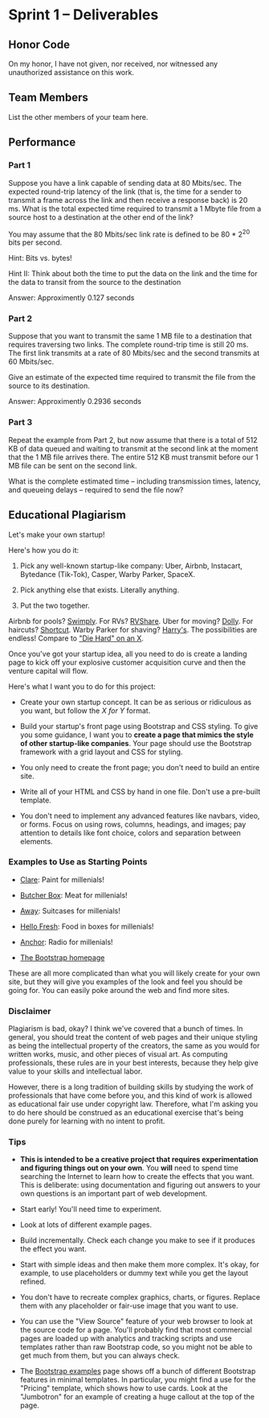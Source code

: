 # Sprint 1 &ndash; Deliverables

## Honor Code

On my honor, I have not given, nor received, nor witnessed any unauthorized assistance on this work.

## Team Members

List the other members of your team here.

## Performance

### Part 1

Suppose you have a link capable of sending data at 80 Mbits/sec. The expected round-trip latency of the link (that is, the time for a sender to transmit a frame across the link and then receive a response back) is 20 ms. What is the total expected time required to transmit a 1 Mbyte file from a source host to a destination at the other end of the link?

You may assume that the 80 Mbits/sec link rate is defined to be 80 * 2<sup>20</sup> bits per second.

Hint: Bits vs. bytes!

Hint II: Think about both the time to put the data on the link and the time
for the data to transit from the source to the destination

Answer: Approximently 0.127 seconds

### Part 2

Suppose that you want to transmit the same 1 MB file to a destination that requires traversing two links. The complete round-trip time is still 20 ms. The first link transmits at a rate of 80 Mbits/sec and the second transmits at 60 Mbits/sec.

Give an estimate of the expected time required to transmit the file from the source to its destination.

Answer: Approximently 0.2936 seconds

### Part 3

Repeat the example from Part 2, but now assume that there is a total of 512 KB of data queued and waiting to transmit at the second link at the moment that the 1 MB file arrives there. The entire 512 KB must transmit before our 1 MB file can be sent on the second link.

What is the complete estimated time &ndash; including transmission times, latency, and queueing delays &ndash; required to send the file now?

## Educational Plagiarism

Let's make your own startup!

Here's how you do it:

1. Pick any well-known startup-like company: Uber, Airbnb, Instacart, Bytedance (Tik-Tok), Casper, Warby Parker, SpaceX.

2. Pick anything else that exists. Literally anything.

3. Put the two together.

Airbnb for pools? [Swimply](https://swimply.com/). For RVs? [RVShare](https://rvshare.com/rv/airbnb-for-rvs). Uber for moving? [Dolly](https://dolly.com/uber-for-moving/). For haircuts? [Shortcut](https://www.getshortcut.co/). Warby Parker for shaving? [Harry's](https://www.harrys.com/en/us). The possibilities are endless! Compare to ["Die Hard" on an X](https://tvtropes.org/pmwiki/pmwiki.php/Main/DieHardOnAnX).

Once you've got your startup idea, all you need to do is create a landing page to kick off your explosive customer acquisition curve and then the venture capital will flow.

Here's what I want you to do for this project:

- Create your own startup concept. It can be as serious or ridiculous as you want, but follow the *X for Y* format.

- Build your startup's front page using Bootstrap and CSS styling. To give you some guidance, I want you to **create a page that mimics the style of other startup-like companies**. Your page should use the Bootstrap framework with a grid layout and CSS for styling.

- You only need to create the front page; you don't need to build an entire site.

- Write all of your HTML and CSS by hand in one file. Don't use a pre-built template.

- You don't need to implement any advanced features like navbars, video, or forms. Focus on using rows, columns, headings, and images; pay attention to details like font choice, colors and separation between elements.

### Examples to Use as Starting Points

- [Clare](https://www.clare.com/): Paint for millenials!

- [Butcher Box](https://www.butcherbox.com/): Meat for millenials!

- [Away](https://www.awaytravel.com/): Suitcases for millenials!

- [Hello Fresh](https://www.hellofresh.com/): Food in boxes for millenials!

- [Anchor](https://anchor.fm/): Radio for millenials!

- [The Bootstrap homepage](https://getbootstrap.com/)

These are all more complicated than what you will likely create for your own site, but they will give you examples of the look and feel you should be going for. You can easily poke around the web and find more sites.

### Disclaimer

Plagiarism is bad, okay? I think we've covered that a bunch of times. In general, you should treat the content of web pages and their unique styling as being the intellectual property of the creators, the same as you would for written works, music, and other pieces of visual art. As computing professionals, these rules are in your best interests, because they help give value to your skills and intellectual labor.

However, there is a long tradition of building skills by studying the work of professionals that have come before you, and this kind of work is allowed as educational fair use under copyright law. Therefore, what I'm asking you to do here should be construed as an educational exercise that's being done purely for learning with no intent to profit.

### Tips

- **This is intended to be a creative project that requires experimentation and figuring things out on your own**. You **will** need to spend time searching the Internet to learn how to create the effects that you want. This is deliberate: using documentation and figuring out answers to your own questions is an important part of web development.

- Start early! You'll need time to experiment.

- Look at lots of different example pages.

- Build incrementally. Check each change you make to see if it produces the effect you want.

- Start with simple ideas and then make them more complex. It's okay, for example, to use placeholders or dummy text while you get the layout refined.

- You don't have to recreate complex graphics, charts, or figures. Replace them with any placeholder or fair-use image that you want to use.

- You can use the "View Source" feature of your web browser to look at the source code for a page. You'll probably find that most commercial pages are loaded up with analytics and tracking scripts and use templates rather than raw Bootstrap code, so you might not be able to get much from them, but you can always check.

- The [Bootstrap examples](https://getbootstrap.com/docs/4.0/examples/) page shows off a bunch of different Bootstrap features in minimal templates. In particular, you might find a use for the "Pricing" template, which shows how to use cards. Look at the "Jumbotron" for an example of creating a huge callout at the top of the page.
